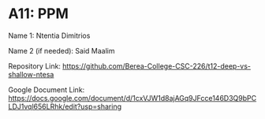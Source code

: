 # A11: PPM


Name 1: Ntentia Dimitrios

Name 2 (if needed): Said Maalim

Repository Link: https://github.com/Berea-College-CSC-226/t12-deep-vs-shallow-ntesa


Google Document Link: https://docs.google.com/document/d/1cxVJW1d8ajAGq9JFcce146D3Q9bPCLDJ1vql656LRhk/edit?usp=sharing